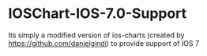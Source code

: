 # IOSChart-IOS-7.0-Support
Its simply a modified version of ios-charts (created by https://github.com/danielgindi) to provide support of IOS 7 
